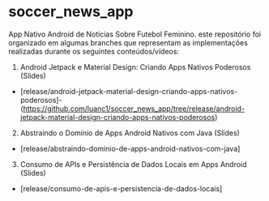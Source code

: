 # soccer_news_app
App Nativo Android de Notícias Sobre Futebol Feminino. este 
repositório foi organizado em algumas branches que representam as implementações realizadas durante os seguintes conteúdos/vídeos:

1. Android Jetpack e Material Design: Criando Apps Nativos Poderosos (Slides)
- [release/android-jetpack-material-design-criando-apps-nativos-poderosos]-(https://github.com/luanc1/soccer_news_app/tree/release/android-jetpack-material-design-criando-apps-nativos-poderosos)
2. Abstraindo o Domínio de Apps Android Nativos com Java (Slides)
- [release/abstraindo-dominio-de-apps-android-nativos-com-java]
3. Consumo de APIs e Persistência de Dados Locais em Apps Android (Slides)
- [release/consumo-de-apis-e-persistencia-de-dados-locais]
